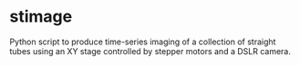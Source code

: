 # stimage

Python script to produce time-series imaging of a collection of straight tubes using an XY stage controlled by stepper motors and a DSLR camera.

